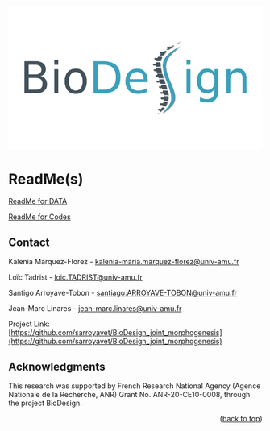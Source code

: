 <!-- PROJECT LOGO -->
![alt text](DATA/BioDesignLogo.png)

# ReadMe(s)
[ReadMe for DATA](DATA/ReadME.md)

[ReadMe for Codes](TaxetCalcul/ReadMe.md)

## Contact

Kalenia Marquez-Florez - kalenia-maria.marquez-florez@univ-amu.fr

Loïc Tadrist - loic.TADRIST@univ-amu.fr

Santigo Arroyave-Tobon - santiago.ARROYAVE-TOBON@univ-amu.fr

Jean-Marc Linares - jean-marc.linares@univ-amu.fr

Project Link: [https://github.com/sarroyavet/BioDesign_joint_morphogenesis](https://github.com/sarroyavet/BioDesign_joint_morphogenesis)

<!-- ACKNOWLEDGMENTS -->
## Acknowledgments

This research was supported by French Research National Agency (Agence Nationale de la Recherche, ANR) Grant No. ANR-20-CE10-0008, through the project BioDesign.

<p align="right">(<a href="#readmes">back to top</a>)</p>